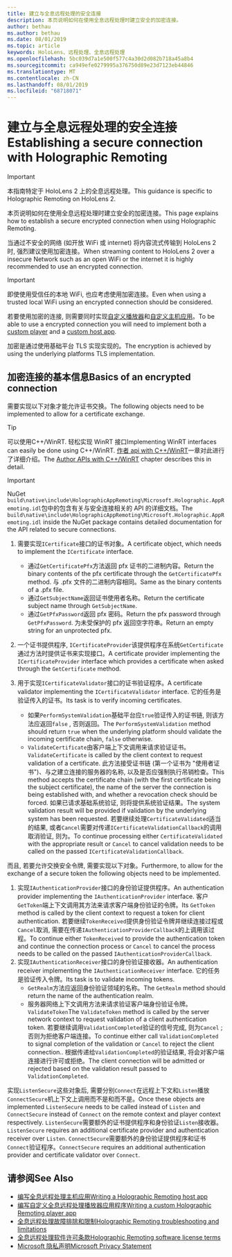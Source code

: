 ```yaml
---
title: 建立与全息远程处理的安全连接
description: 本页说明如何在使用全息远程处理时建立安全的加密连接。
author: bethau
ms.author: bethau
ms.date: 08/01/2019
ms.topic: article
keywords: HoloLens、远程处理、全息远程处理
ms.openlocfilehash: 5bc039d7a1e500f577c4a30d2d082b718a45a8b4
ms.sourcegitcommit: ca949efe0279995a376750d89e23d7123eb44846
ms.translationtype: MT
ms.contentlocale: zh-CN
ms.lasthandoff: 08/01/2019
ms.locfileid: "68718071"
---
```

# <a name="establishing-a-secure-connection-with-holographic-remoting"></a><span data-ttu-id="a8d20-104">建立与全息远程处理的安全连接</span><span class="sxs-lookup"><span data-stu-id="a8d20-104">Establishing a secure connection with Holographic Remoting</span></span>

>[!IMPORTANT]
><span data-ttu-id="a8d20-105">本指南特定于 HoloLens 2 上的全息远程处理。</span><span class="sxs-lookup"><span data-stu-id="a8d20-105">This guidance is specific to Holographic Remoting on HoloLens 2.</span></span>

<span data-ttu-id="a8d20-106">本页说明如何在使用全息远程处理时建立安全的加密连接。</span><span class="sxs-lookup"><span data-stu-id="a8d20-106">This page explains how to establish a secure encrypted connection when using Holographic Remoting.</span></span>

<span data-ttu-id="a8d20-107">当通过不安全的网络 (如开放 WiFi 或 internet) 将内容流式传输到 HoloLens 2 时, 强烈建议使用加密连接。</span><span class="sxs-lookup"><span data-stu-id="a8d20-107">When streaming content to HoloLens 2 over a insecure Network such as an open WiFi or the internet it is highly recommended to use an encrypted connection.</span></span>

>[!IMPORTANT]
><span data-ttu-id="a8d20-108">即使使用受信任的本地 WiFi, 也应考虑使用加密连接。</span><span class="sxs-lookup"><span data-stu-id="a8d20-108">Even when using a trusted local WiFi using an encrypted connection should be considered.</span></span>

<span data-ttu-id="a8d20-109">若要使用加密的连接, 则需要同时实现[自定义播放器](holographic-remoting-create-player.md)和[自定义主机应用](holographic-remoting-create-host.md)。</span><span class="sxs-lookup"><span data-stu-id="a8d20-109">To be able to use a encrypted connection you will need to implement both a [custom player](holographic-remoting-create-player.md) and a [custom host app](holographic-remoting-create-host.md).</span></span>

<span data-ttu-id="a8d20-110">加密是通过使用基础平台 TLS 实现实现的。</span><span class="sxs-lookup"><span data-stu-id="a8d20-110">The encryption is achieved by using the underlying platforms TLS implementation.</span></span>

## <a name="basics-of-an-encrypted-connection"></a><span data-ttu-id="a8d20-111">加密连接的基本信息</span><span class="sxs-lookup"><span data-stu-id="a8d20-111">Basics of an encrypted connection</span></span>

<span data-ttu-id="a8d20-112">需要实现以下对象才能允许证书交换。</span><span class="sxs-lookup"><span data-stu-id="a8d20-112">The following objects need to be implemented to allow for a certificate exchange.</span></span>

>[!TIP]
><span data-ttu-id="a8d20-113">可以使用C++/WinRT. 轻松实现 WinRT 接口</span><span class="sxs-lookup"><span data-stu-id="a8d20-113">Implementing WinRT interfaces can easily be done using C++/WinRT.</span></span> <span data-ttu-id="a8d20-114">[作者 api with C++/WinRT](https://docs.microsoft.com/en-us/windows/uwp/cpp-and-winrt-apis/author-apis)一章对此进行了详细介绍。</span><span class="sxs-lookup"><span data-stu-id="a8d20-114">The [Author APIs with C++/WinRT](https://docs.microsoft.com/en-us/windows/uwp/cpp-and-winrt-apis/author-apis) chapter describes this in detail.</span></span>

>[!IMPORTANT]
><span data-ttu-id="a8d20-115">NuGet ```build\native\include\HolographicAppRemoting\Microsoft.Holographic.AppRemoting.idl```包中的包含有关与安全连接相关的 API 的详细文档。</span><span class="sxs-lookup"><span data-stu-id="a8d20-115">The ```build\native\include\HolographicAppRemoting\Microsoft.Holographic.AppRemoting.idl``` inside the NuGet package contains detailed documentation for the API related to secure connections.</span></span>

1) <span data-ttu-id="a8d20-116">需要实现```ICertificate```接口的证书对象。</span><span class="sxs-lookup"><span data-stu-id="a8d20-116">A certificate object, which needs to implement the ```ICertificate``` interface.</span></span>

    * <span data-ttu-id="a8d20-117">通过```GetCertificatePfx```方法返回 pfx 证书的二进制内容。</span><span class="sxs-lookup"><span data-stu-id="a8d20-117">Return the binary contents of the pfx certificate through the ```GetCertificatePfx``` method.</span></span> <span data-ttu-id="a8d20-118">与 .pfx 文件的二进制内容相同。</span><span class="sxs-lookup"><span data-stu-id="a8d20-118">Same as the binary contents of a .pfx file.</span></span>
    * <span data-ttu-id="a8d20-119">通过```GetSubjectName```返回证书使用者名称。</span><span class="sxs-lookup"><span data-stu-id="a8d20-119">Return the certificate subject name through ```GetSubjectName```.</span></span>
    * <span data-ttu-id="a8d20-120">通过```GetPfxPassword```返回 pfx 密码。</span><span class="sxs-lookup"><span data-stu-id="a8d20-120">Return the pfx password through ```GetPfxPassword```.</span></span> <span data-ttu-id="a8d20-121">为未受保护的 pfx 返回空字符串。</span><span class="sxs-lookup"><span data-stu-id="a8d20-121">Return an empty string for an unprotected pfx.</span></span>

2) <span data-ttu-id="a8d20-122">一个证书提供程序, ```ICertificateProvider```该提供程序在系统```GetCertificate```通过方法时提供证书来实现接口。</span><span class="sxs-lookup"><span data-stu-id="a8d20-122">A certificate provider implementing the ```ICertificateProvider``` interface which provides a certificate when asked through the ```GetCertificate``` method.</span></span>

3) <span data-ttu-id="a8d20-123">用于实现```ICertificateValidator```接口的证书验证程序。</span><span class="sxs-lookup"><span data-stu-id="a8d20-123">A certificate validator implementing the ```ICertificateValidator``` interface.</span></span> <span data-ttu-id="a8d20-124">它的任务是验证传入的证书。</span><span class="sxs-lookup"><span data-stu-id="a8d20-124">Its task is to verify incoming certificates.</span></span>
    * <span data-ttu-id="a8d20-125">如果```PerformSystemValidation```基础平台应```true```验证传入的证书链, 则该方法应返回```false``` , 否则返回。</span><span class="sxs-lookup"><span data-stu-id="a8d20-125">The ```PerformSystemValidation``` method should return ```true``` when the underlying platform should validate the incoming certificate chain, ```false``` otherwise.</span></span>
    * <span data-ttu-id="a8d20-126">```ValidateCertificate```由客户端上下文调用来请求验证证书。</span><span class="sxs-lookup"><span data-stu-id="a8d20-126">```ValidateCertificate``` is called by the client context to request validation of a certificate.</span></span> <span data-ttu-id="a8d20-127">此方法接受证书链 (第一个证书为 "使用者证书")、与之建立连接的服务器的名称, 以及是否应强制执行吊销检查。</span><span class="sxs-lookup"><span data-stu-id="a8d20-127">This method accepts the certificate chain (with the first certificate being the subject certificate), the name of the server the connection is being established with, and whether a revocation check should be forced.</span></span> <span data-ttu-id="a8d20-128">如果已请求基础系统验证, 则将提供系统验证结果。</span><span class="sxs-lookup"><span data-stu-id="a8d20-128">The system validation result will be provided if validation by the underlying system has been requested.</span></span> <span data-ttu-id="a8d20-129">若要继续处理```CertificateValidated```适当的结果, 或者```Cancel```需要对传递```ICertificateValidationCallback```的调用取消验证, 则为。</span><span class="sxs-lookup"><span data-stu-id="a8d20-129">To continue processing either ```CertificateValidated``` with the appropriate result or ```Cancel``` to cancel validation needs to be called on the passed ```ICertificateValidationCallback```.</span></span>

<span data-ttu-id="a8d20-130">而且, 若要允许交换安全令牌, 需要实现以下对象。</span><span class="sxs-lookup"><span data-stu-id="a8d20-130">Furthermore, to allow for the exchange of a secure token the following objects need to be implemented.</span></span>

1) <span data-ttu-id="a8d20-131">实现```IAuthenticationProvider```接口的身份验证提供程序。</span><span class="sxs-lookup"><span data-stu-id="a8d20-131">An authentication provider implementing the ```IAuthenticationProvider``` interface.</span></span> <span data-ttu-id="a8d20-132">客户```GetToken```端上下文调用其方法来请求客户端身份验证的令牌。</span><span class="sxs-lookup"><span data-stu-id="a8d20-132">Its ```GetToken``` method is called by the client context to request a token for client authentication.</span></span> <span data-ttu-id="a8d20-133">若要继续```TokenReceived```提供身份验证令牌并继续连接过程或```Cancel```取消, 需要在传递```IAuthenticationProviderCallback```的上调用该过程。</span><span class="sxs-lookup"><span data-stu-id="a8d20-133">To continue either ```TokenReceived``` to provide the authentication token and continue the connection process or ```Cancel``` to cancel the process needs to be called on the passed ```IAuthenticationProviderCallback```.</span></span>
2) <span data-ttu-id="a8d20-134">实现```IAuthenticationReceiver```接口的身份验证接收器。</span><span class="sxs-lookup"><span data-stu-id="a8d20-134">An authentication receiver implementing the ```IAuthenticationReceiver``` interface.</span></span> <span data-ttu-id="a8d20-135">它的任务是验证传入令牌。</span><span class="sxs-lookup"><span data-stu-id="a8d20-135">Its task is to validate incoming tokens.</span></span>
    * <span data-ttu-id="a8d20-136">```GetRealm```方法应返回身份验证领域的名称。</span><span class="sxs-lookup"><span data-stu-id="a8d20-136">The ```GetRealm``` method should return the name of the authentication realm.</span></span>
    * <span data-ttu-id="a8d20-137">服务器网络上下文调用方法来请求验证客户端身份验证令牌。```ValidateToken```</span><span class="sxs-lookup"><span data-stu-id="a8d20-137">The ```ValidateToken``` method is called by the server network context to request validation of a client authentication token.</span></span> <span data-ttu-id="a8d20-138">若要继续调用```ValidationCompleted```验证的信号完成, 则为```Cancel``` ; 否则为拒绝客户端连接。</span><span class="sxs-lookup"><span data-stu-id="a8d20-138">To continue either call ```ValidationCompleted``` to signal completion of the validation or ```Cancel``` to reject the client connection..</span></span> <span data-ttu-id="a8d20-139">根据传递给```ValidationCompleted```的验证结果, 将会对客户端连接进行许可或拒绝。</span><span class="sxs-lookup"><span data-stu-id="a8d20-139">The client connection will be admitted or rejected based on the validation result passed to ```ValidationCompleted```.</span></span> 

<span data-ttu-id="a8d20-140">实现```ListenSecure```这些对象后, 需要分别```Connect```在远程上下文和```Listen```播放```ConnectSecure```机上下文上调用而不是和而不是。</span><span class="sxs-lookup"><span data-stu-id="a8d20-140">Once these objects are implemented ```ListenSecure``` needs to be called instead of ```Listen``` and ```ConnectSecure``` instead of ```Connect``` on the remote context and player context respectively.</span></span> <span data-ttu-id="a8d20-141">```ListenSecure```需要额外的证书提供程序和身份验证```Listen```接收器。</span><span class="sxs-lookup"><span data-stu-id="a8d20-141">```ListenSecure``` requires an additional certificate provider and authentication receiver over ```Listen```.</span></span> <span data-ttu-id="a8d20-142">```ConnectSecure```需要额外的身份验证提供程序和证书```Connect```验证程序。</span><span class="sxs-lookup"><span data-stu-id="a8d20-142">```ConnectSecure``` requires an additional authentication provider and certificate validator over ```Connect```.</span></span>

## <a name="see-also"></a><span data-ttu-id="a8d20-143">请参阅</span><span class="sxs-lookup"><span data-stu-id="a8d20-143">See Also</span></span>
* [<span data-ttu-id="a8d20-144">编写全息远程处理主机应用</span><span class="sxs-lookup"><span data-stu-id="a8d20-144">Writing a Holographic Remoting host app</span></span>](holographic-remoting-create-host.md)
* [<span data-ttu-id="a8d20-145">编写自定义全息远程处理播放器应用程序</span><span class="sxs-lookup"><span data-stu-id="a8d20-145">Writing a custom Holographic Remoting player app</span></span>](holographic-remoting-create-player.md)
* [<span data-ttu-id="a8d20-146">全息远程处理故障排除和限制</span><span class="sxs-lookup"><span data-stu-id="a8d20-146">Holographic Remoting troubleshooting and limitations</span></span>](holographic-remoting-troubleshooting.md)
* [<span data-ttu-id="a8d20-147">全息远程处理软件许可条款</span><span class="sxs-lookup"><span data-stu-id="a8d20-147">Holographic Remoting software license terms</span></span>](https://docs.microsoft.com/en-us/legal/mixed-reality/microsoft-holographic-remoting-software-license-terms)
* [<span data-ttu-id="a8d20-148">Microsoft 隐私声明</span><span class="sxs-lookup"><span data-stu-id="a8d20-148">Microsoft Privacy Statement</span></span>](https://go.microsoft.com/fwlink/?LinkId=521839)